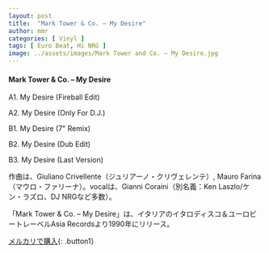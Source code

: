 ```yaml
---
layout: post
title:  "Mark Tower & Co. – My Desire"
author: mmr
categories: [ Vinyl ]
tags: [ Euro Beat, Hi NRG ]
image: ../assets/images/Mark Tower and Co. – My Desire.jpg
---
```


#### Mark Tower & Co. – My Desire

A1. My Desire (Fireball Edit)

A2. My Desire (Only For D.J.)

B1. My Desire (7" Remix)

B2. My Desire (Dub Edit)

B3. My Desire (Last Version)

作曲は、Giuliano Crivellente（ジュリアーノ・クリヴェレンテ）, Mauro Farina（マウロ・ファリーナ）。vocalは、Gianni Coraini（別名義：Ken Laszlo/ケン・ラズロ、DJ NRGなど多数）。

「Mark Tower & Co. – My Desire」は、イタリアのイタロディスコ＆ユーロビートレーベルAsia Recordsより1990年にリリース。


[メルカリで購入](https://jp.mercari.com/item/m42307915967){: .button1}

